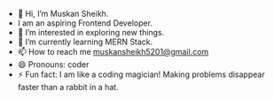 - 👋 Hi, I’m Muskan Sheikh.
- I am an aspiring Frontend Developer.
- 👀 I’m interested in exploring new things.
- 🌱 I’m currently learning MERN Stack.
- 📫 How to reach me muskansheikh5201@gmail.com
- 😄 Pronouns: coder
- ⚡ Fun fact: I am like a coding magician! Making problems disappear faster than a rabbit in a hat.
